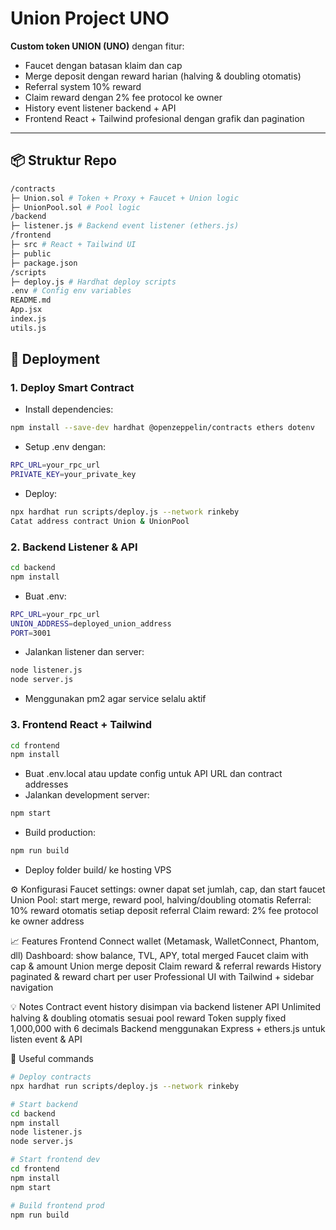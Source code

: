 # Union Project UNO

**Custom token UNION (UNO)** dengan fitur:  
- Faucet dengan batasan klaim dan cap  
- Merge deposit dengan reward harian (halving & doubling otomatis)  
- Referral system 10% reward  
- Claim reward dengan 2% fee protocol ke owner  
- History event listener backend + API  
- Frontend React + Tailwind profesional dengan grafik dan pagination  

---

## 📦 Struktur Repo
```bash
/contracts
├─ Union.sol # Token + Proxy + Faucet + Union logic
├─ UnionPool.sol # Pool logic
/backend
├─ listener.js # Backend event listener (ethers.js)
/frontend
├─ src # React + Tailwind UI
├─ public
├─ package.json
/scripts
├─ deploy.js # Hardhat deploy scripts
.env # Config env variables
README.md
App.jsx
index.js
utils.js
```

## 🚀 Deployment

### 1. Deploy Smart Contract

- Install dependencies:

```bash
npm install --save-dev hardhat @openzeppelin/contracts ethers dotenv
```
- Setup .env dengan:

```bash
RPC_URL=your_rpc_url
PRIVATE_KEY=your_private_key
```
- Deploy:

```bash
npx hardhat run scripts/deploy.js --network rinkeby
Catat address contract Union & UnionPool
```

### 2. Backend Listener & API

```bash
cd backend
npm install
```
- Buat .env:

```bash
RPC_URL=your_rpc_url
UNION_ADDRESS=deployed_union_address
PORT=3001
```
- Jalankan listener dan server:

```bash
node listener.js
node server.js
```
- Menggunakan pm2 agar service selalu aktif

### 3. Frontend React + Tailwind

```bash
cd frontend
npm install
```
- Buat .env.local atau update config untuk API URL dan contract addresses
- Jalankan development server:

```bash
npm start
```
- Build production:

```bash
npm run build
```
- Deploy folder build/ ke hosting VPS

⚙️ Konfigurasi
Faucet settings: owner dapat set jumlah, cap, dan start faucet
Union Pool: start merge, reward pool, halving/doubling otomatis
Referral: 10% reward otomatis setiap deposit referral
Claim reward: 2% fee protocol ke owner address

📈 Features Frontend
Connect wallet (Metamask, WalletConnect, Phantom, dll)
Dashboard: show balance, TVL, APY, total merged
Faucet claim with cap & amount
Union merge deposit
Claim reward & referral rewards
History paginated & reward chart per user
Professional UI with Tailwind + sidebar navigation

💡 Notes
Contract event history disimpan via backend listener API
Unlimited halving & doubling otomatis sesuai pool reward
Token supply fixed 1,000,000 with 6 decimals
Backend menggunakan Express + ethers.js untuk listen event & API

🔗 Useful commands
```bash
# Deploy contracts
npx hardhat run scripts/deploy.js --network rinkeby

# Start backend
cd backend
npm install
node listener.js
node server.js

# Start frontend dev
cd frontend
npm install
npm start

# Build frontend prod
npm run build
```
